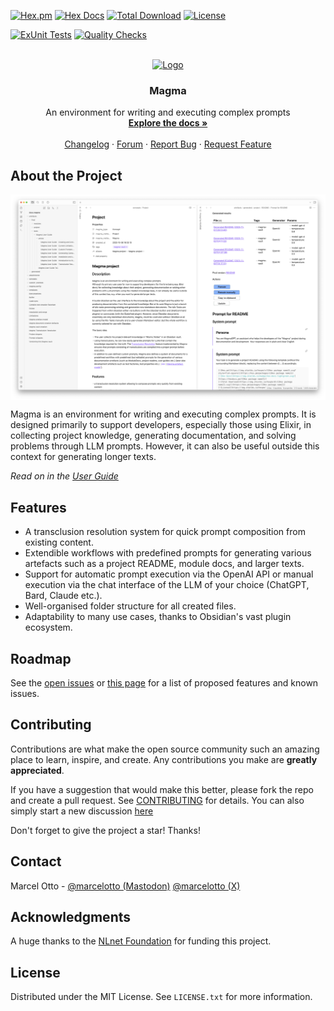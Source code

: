 [![Hex.pm](https://img.shields.io/hexpm/v/magma.svg?style=flat-square)](https://hex.pm/packages/magma)
[![Hex Docs](https://img.shields.io/badge/hex-docs-lightgreen.svg)](https://hexdocs.pm/magma/)
[![Total Download](https://img.shields.io/hexpm/dt/magma.svg)](https://hex.pm/packages/magma)
[![License](https://img.shields.io/hexpm/l/magma.svg)](https://github.com/marcelotto/magma/blob/main/LICENSE.txt)

[![ExUnit Tests](https://github.com/marcelotto/magma/actions/workflows/elixir-build-and-test.yml/badge.svg)](https://github.com/marcelotto/magma/actions/workflows/elixir-build-and-test.yml)
[![Quality Checks](https://github.com/marcelotto/magma/actions/workflows/elixir-quality-checks.yml/badge.svg)](https://github.com/marcelotto/magma/actions/workflows/elixir-quality-checks.yml)


<br />
<div align="center">
  <a href="https://github.com/marcelotto/magma">
    <img src="docs.magma/attachments/logo.png" alt="Logo" width="80" height="80">
  </a>

<h3 align="center">Magma</h3>

  <p align="center">
    An environment for writing and executing complex prompts
    <br />
    <a href="https://hexdocs.pm/magma/"><strong>Explore the docs »</strong></a>
    <br />
    <br />
    <a href="https://github.com/marcelotto/magma/blob/main/CHANGELOG.md">Changelog</a>
    ·
    <a href="https://github.com/marcelotto/magma/discussions">Forum</a>
    ·
    <a href="https://github.com/marcelotto/magma/issues">Report Bug</a>
    ·
    <a href="https://github.com/marcelotto/magma/issues">Request Feature</a>
  </p>
</div>



## About the Project

<img src="docs.magma/attachments/screenshot.png" align="center" />

Magma is an environment for writing and executing complex prompts. It is designed primarily to support developers, especially those using Elixir, in collecting project knowledge, generating documentation, and solving problems through LLM prompts. However, it can also be useful outside this context for generating longer texts.

_Read on in the [User Guide](https://hexdocs.pm/magma/)_


## Features

- A transclusion resolution system for quick prompt composition from existing content.
- Extendible workflows with predefined prompts for generating various artefacts such as a project README, module docs, and larger texts.
- Support for automatic prompt execution via the OpenAI API or manual execution via the chat interface of the LLM of your choice (ChatGPT, Bard, Claude etc.).
- Well-organised folder structure for all created files.
- Adaptability to many use cases, thanks to Obsidian's vast plugin ecosystem.



## Roadmap

See the [open issues](https://github.com/marcelotto/magma/issues) or [this page](https://hexdocs.pm/magma/magma-user-guide-current-limitations-and-roadmap-article-section.html) for a list of proposed features and known issues.



## Contributing

Contributions are what make the open source community such an amazing place to learn, inspire, and create. Any contributions you make are **greatly appreciated**.

If you have a suggestion that would make this better, please fork the repo and create a pull request. See [CONTRIBUTING](CONTRIBUTING.md) for details. You can also simply start a new discussion [here](https://github.com/marcelotto/magma/discussions/categories/ideas)

Don't forget to give the project a star! Thanks!



## Contact

Marcel Otto - [@marcelotto (Mastodon)](https://mastodon.social/@marcelotto)  [@marcelotto (X)](https://twitter.com/marcelotto)



## Acknowledgments

A huge thanks to the [NLnet Foundation](https://nlnet.nl/) for funding this project.



## License

Distributed under the MIT License. See `LICENSE.txt` for more information.
